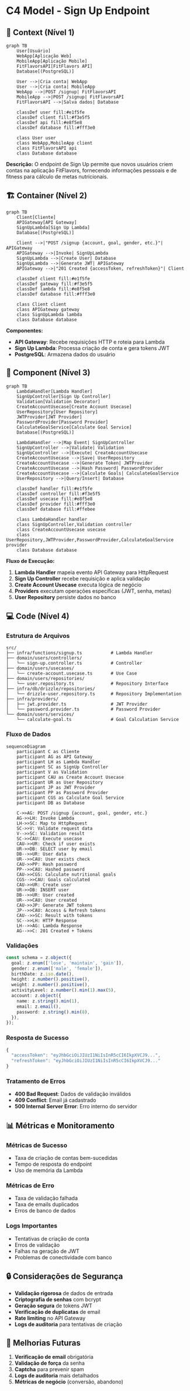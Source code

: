 # C4 Model - Sign Up Endpoint

## 🎯 Context (Nível 1)

```mermaid
graph TB
    User[Usuário]
    WebApp[Aplicação Web]
    MobileApp[Aplicação Mobile]
    FitFlavorsAPI[FitFlavors API]
    Database[(PostgreSQL)]

    User -->|Cria conta| WebApp
    User -->|Cria conta| MobileApp
    WebApp -->|POST /signup| FitFlavorsAPI
    MobileApp -->|POST /signup| FitFlavorsAPI
    FitFlavorsAPI -->|Salva dados| Database

    classDef user fill:#e1f5fe
    classDef client fill:#f3e5f5
    classDef api fill:#e8f5e8
    classDef database fill:#fff3e0

    class User user
    class WebApp,MobileApp client
    class FitFlavorsAPI api
    class Database database
```

**Descrição:** O endpoint de Sign Up permite que novos usuários criem contas na aplicação FitFlavors, fornecendo informações pessoais e de fitness para cálculo de metas nutricionais.

## 🏗️ Container (Nível 2)

```mermaid
graph TB
    Client[Cliente]
    APIGateway[API Gateway]
    SignUpLambda[Sign Up Lambda]
    Database[(PostgreSQL)]

    Client -->|"POST /signup {account, goal, gender, etc.}"| APIGateway
    APIGateway -->|Invoke| SignUpLambda
    SignUpLambda -->|Create User| Database
    SignUpLambda -->|Generate JWT| APIGateway
    APIGateway -->|"201 Created {accessToken, refreshToken}"| Client

    classDef client fill:#e1f5fe
    classDef gateway fill:#f3e5f5
    classDef lambda fill:#e8f5e8
    classDef database fill:#fff3e0

    class Client client
    class APIGateway gateway
    class SignUpLambda lambda
    class Database database
```

**Componentes:**

- **API Gateway**: Recebe requisições HTTP e roteia para Lambda
- **Sign Up Lambda**: Processa criação de conta e gera tokens JWT
- **PostgreSQL**: Armazena dados do usuário

## 🔧 Component (Nível 3)

```mermaid
graph TB
    LambdaHandler[Lambda Handler]
    SignUpController[Sign Up Controller]
    Validation[Validation Decorator]
    CreateAccountUsecase[Create Account Usecase]
    UserRepository[User Repository]
    JWTProvider[JWT Provider]
    PasswordProvider[Password Provider]
    CalculateGoalService[Calculate Goal Service]
    Database[(PostgreSQL)]

    LambdaHandler -->|Map Event| SignUpController
    SignUpController -->|Validate| Validation
    SignUpController -->|Execute| CreateAccountUsecase
    CreateAccountUsecase -->|Save| UserRepository
    CreateAccountUsecase -->|Generate Token| JWTProvider
    CreateAccountUsecase -->|Hash Password| PasswordProvider
    CreateAccountUsecase -->|Calculate Goals| CalculateGoalService
    UserRepository -->|Query/Insert| Database

    classDef handler fill:#e1f5fe
    classDef controller fill:#f3e5f5
    classDef usecase fill:#e8f5e8
    classDef provider fill:#fff3e0
    classDef database fill:#ffebee

    class LambdaHandler handler
    class SignUpController,Validation controller
    class CreateAccountUsecase usecase
    class UserRepository,JWTProvider,PasswordProvider,CalculateGoalService provider
    class Database database
```

**Fluxo de Execução:**

1. **Lambda Handler** mapeia evento API Gateway para HttpRequest
2. **Sign Up Controller** recebe requisição e aplica validação
3. **Create Account Usecase** executa lógica de negócio
4. **Providers** executam operações específicas (JWT, senha, metas)
5. **User Repository** persiste dados no banco

## 💻 Code (Nível 4)

### **Estrutura de Arquivos**

```
src/
├── infra/functions/signup.ts           # Lambda Handler
├── domain/users/controllers/
│   └── sign-up.controller.ts           # Controller
├── domain/users/usecases/
│   └── create-account.usecase.ts       # Use Case
├── domain/users/repositories/
│   └── user.repository.ts              # Repository Interface
├── infra/db/drizzle/repositories/
│   └── drizzle-user.repository.ts      # Repository Implementation
├── infra/providers/
│   ├── jwt.provider.ts                 # JWT Provider
│   └── password.provider.ts            # Password Provider
└── domain/users/services/
    └── calculate-goal.ts               # Goal Calculation Service
```

### **Fluxo de Dados**

```mermaid
sequenceDiagram
    participant C as Cliente
    participant AG as API Gateway
    participant LH as Lambda Handler
    participant SC as SignUp Controller
    participant V as Validation
    participant CAU as Create Account Usecase
    participant UR as User Repository
    participant JP as JWT Provider
    participant PP as Password Provider
    participant CGS as Calculate Goal Service
    participant DB as Database

    C->>AG: POST /signup {account, goal, gender, etc.}
    AG->>LH: Invoke Lambda
    LH->>SC: Map to HttpRequest
    SC->>V: Validate request data
    V-->>SC: Validation result
    SC->>CAU: Execute usecase
    CAU->>UR: Check if user exists
    UR->>DB: SELECT user by email
    DB-->>UR: User data
    UR-->>CAU: User exists check
    CAU->>PP: Hash password
    PP-->>CAU: Hashed password
    CAU->>CGS: Calculate nutritional goals
    CGS-->>CAU: Goals calculated
    CAU->>UR: Create user
    UR->>DB: INSERT user
    DB-->>UR: User created
    UR-->>CAU: User created
    CAU->>JP: Generate JWT tokens
    JP-->>CAU: Access & Refresh tokens
    CAU-->>SC: Result with tokens
    SC-->>LH: HTTP Response
    LH-->>AG: Lambda Response
    AG-->>C: 201 Created + Tokens
```

### **Validações**

```typescript
const schema = z.object({
  goal: z.enum(['lose', 'maintain', 'gain']),
  gender: z.enum(['male', 'female']),
  birthDate: z.iso.date(),
  height: z.number().positive(),
  weight: z.number().positive(),
  activityLevel: z.number().min(1).max(5),
  account: z.object({
    name: z.string().min(1),
    email: z.email(),
    password: z.string().min(8),
  }),
});
```

### **Resposta de Sucesso**

```typescript
{
  "accessToken": "eyJhbGciOiJIUzI1NiIsInR5cCI6IkpXVCJ9...",
  "refreshToken": "eyJhbGciOiJIUzI1NiIsInR5cCI6IkpXVCJ9..."
}
```

### **Tratamento de Erros**

- **400 Bad Request**: Dados de validação inválidos
- **409 Conflict**: Email já cadastrado
- **500 Internal Server Error**: Erro interno do servidor

## 📊 Métricas e Monitoramento

### **Métricas de Sucesso**

- Taxa de criação de contas bem-sucedidas
- Tempo de resposta do endpoint
- Uso de memória da Lambda

### **Métricas de Erro**

- Taxa de validação falhada
- Taxa de emails duplicados
- Erros de banco de dados

### **Logs Importantes**

- Tentativas de criação de conta
- Erros de validação
- Falhas na geração de JWT
- Problemas de conectividade com banco

## 🔒 Considerações de Segurança

- **Validação rigorosa** de dados de entrada
- **Criptografia de senhas** com bcrypt
- **Geração segura** de tokens JWT
- **Verificação de duplicatas** de email
- **Rate limiting** no API Gateway
- **Logs de auditoria** para tentativas de criação

## 🚀 Melhorias Futuras

1. **Verificação de email** obrigatória
2. **Validação de força** da senha
3. **Captcha** para prevenir spam
4. **Logs de auditoria** mais detalhados
5. **Métricas de negócio** (conversão, abandono)
